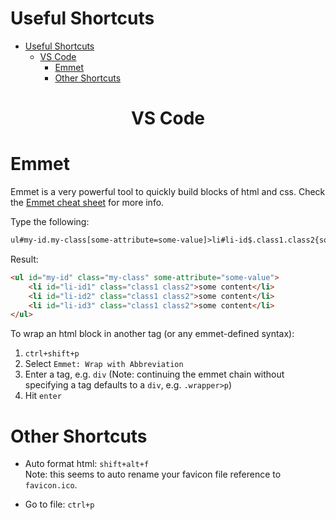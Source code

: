 # Useful Shortcuts

- [Useful Shortcuts](#useful-shortcuts)
  - [VS Code](#vs-code)
    - [Emmet](#emmet)
    - [Other Shortcuts](#other-shortcuts)

## <h1 style="text-align: center;">VS Code</h1>

### <h1>Emmet</h1>

Emmet is a very powerful tool to quickly build blocks of html and css. Check the [Emmet cheat sheet](https://docs.emmet.io/cheat-sheet/) for more info.

Type the following:
```txt
ul#my-id.my-class[some-attribute=some-value]>li#li-id$.class1.class2{some content}*3
```

Result:
```html
<ul id="my-id" class="my-class" some-attribute="some-value">
    <li id="li-id1" class="class1 class2">some content</li>
    <li id="li-id2" class="class1 class2">some content</li>
    <li id="li-id3" class="class1 class2">some content</li>
</ul>
```

To wrap an html block in another tag (or any emmet-defined syntax):
1. `ctrl+shift+p`
2. Select `Emmet: Wrap with Abbreviation`
3. Enter a tag, e.g. `div` (Note: continuing the emmet chain without specifying a tag defaults to a `div`, e.g. `.wrapper>p`)
4. Hit `enter`

### <h1>Other Shortcuts</h1>

- Auto format html: `shift+alt+f`
<br>Note: this seems to auto rename your favicon file reference to `favicon.ico`.

- Go to file: `ctrl+p`